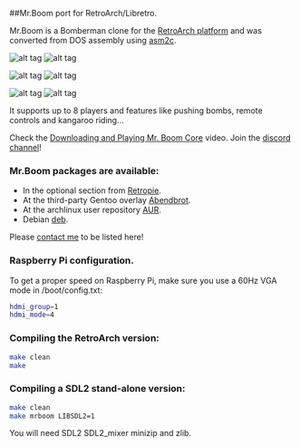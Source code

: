 ##Mr.Boom port for RetroArch/Libretro.

Mr.Boom is a Bomberman clone for the [RetroArch platform](https://www.libretro.com) and was converted from DOS assembly using [asm2c](https://github.com/frranck/asm2c).

![alt tag](http://mrboom.mumblecore.org/mrb0.png)
![alt tag](http://mrboom.mumblecore.org/mrb1.png)

![alt tag](http://mrboom.mumblecore.org/mrb2.png)
![alt tag](http://mrboom.mumblecore.org/mrb4.png)

![alt tag](http://mrboom.mumblecore.org/mrb5.png)
![alt tag](http://mrboom.mumblecore.org/draw.gif)

It supports up to 8 players and features like pushing bombs, remote controls and kangaroo riding...

Check the [Downloading and Playing Mr. Boom Core](https://youtu.be/_0rw36mA9mM) video.
Join the [discord channel](https://discord.gg/jqyT6zS)!

### Mr.Boom packages are available:

- In the optional section from [Retropie](https://retropie.org.uk).
- At the third-party Gentoo overlay [Abendbrot](https://github.com/stefan-gr/abendbrot).
- At the archlinux user repository [AUR](https://aur.archlinux.org/packages/libretro-mrboom-git/).
- Debian [deb](https://packages.debian.org/mrboom).

Please [contact me](https://twitter.com/frrancck) to be listed here!

### Raspberry Pi configuration.

To get a proper speed on Raspberry Pi, make sure you use a 60Hz VGA mode in /boot/config.txt:
```sh
hdmi_group=1
hdmi_mode=4
```

### Compiling the RetroArch version:

```sh
make clean
make
```

### Compiling a SDL2 stand-alone version:

```sh
make clean
make mrboom LIBSDL2=1
```

You will need SDL2 SDL2_mixer minizip and zlib.
